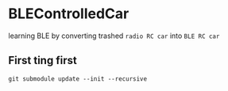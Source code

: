 # BLEControlledCar

learning BLE by converting trashed `radio RC car` into `BLE RC car`

## First ting first

```shell
git submodule update --init --recursive
```
